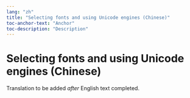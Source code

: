 ```yaml
---
lang: "zh"
title: "Selecting fonts and using Unicode engines (Chinese)"
toc-anchor-text: "Anchor"
toc-description: "Description"
---
```


# Selecting fonts and using Unicode engines (Chinese)

Translation to be added _after_ English text completed.
